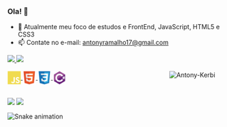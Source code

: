 ### Ola! 👋
- 🌱 Atualmente meu foco de estudos e FrontEnd, JavaScript, HTML5 e CSS3
- 📫 Contate no e-mail: antonyramalho17@gmail.com
 <div>
  <a href="https://github.com/antonywilliam">
  <img height="180em" src="https://github-readme-stats.vercel.app/api?username=antonywilliam&show_icons=true&theme=dracula&include_all_commits=true&count_private=true"/>
  <img height="180em" src="https://github-readme-stats.vercel.app/api/top-langs/?username=antonywilliam&layout=compact&langs_count=7&theme=dracula"/>
</div>
<div style="display: inline_block"><br>
  <img align="center" alt="Antony-Js" height="30" width="30" src="https://raw.githubusercontent.com/devicons/devicon/master/icons/javascript/javascript-plain.svg">
  <img align="center" alt="Antony-HTML" height="30" width="30" src="https://raw.githubusercontent.com/devicons/devicon/master/icons/html5/html5-original.svg">
  <img align="center" alt="Antony-CSS" height="30" width="30" src="https://raw.githubusercontent.com/devicons/devicon/master/icons/css3/css3-original.svg">
  <img align="center" alt="Antony-Csharp" height="30" width="30" src="https://raw.githubusercontent.com/devicons/devicon/master/icons/csharp/csharp-original.svg">
  <img align="right" alt="Antony-Kerbi" height="160" width="140"  src="https://i.kym-cdn.com/photos/images/facebook/001/321/388/63e.jpg">
</div>
  
  ##
 
<div> 
  <a href = "mailto:antonyramalho17@gmail.com"><img src="https://img.shields.io/badge/-Gmail-%23333?style=for-the-badge&logo=gmail&logoColor=white" target="_blank"></a>
  <a href="https://www.linkedin.com/in/antony-william/" target="_blank"><img src="https://img.shields.io/badge/-LinkedIn-%230077B5?style=for-the-badge&logo=linkedin&logoColor=white" target="_blank"></a> 
 
   ![Snake animation](https://github.com/wntonywilliam/antonywilliam/blob/output/github-contribution-grid-snake.svg)
</div>
